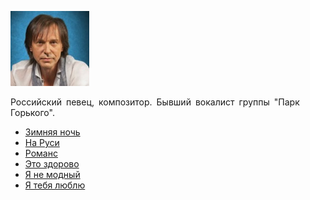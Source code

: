 ![](noskov_nikolaj.jpg)

Российский певец, композитор. Бывший вокалист группы "Парк Горького".

* [Зимняя ночь](Зимняя%20ночь.md)
* [На Руси](На%20Руси.md)
* [Романс](Романс.md)
* [Это здорово](Это%20здорово.md)
* [Я не модный](Я%20не%20модный.md)
* [Я тебя люблю](Я%20тебя%20люблю.md)
